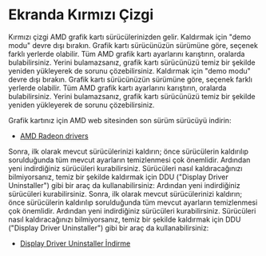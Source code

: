 # Ekranda Kırmızı Çizgi

Kırmızı çizgi AMD grafik kartı sürücülerinizden gelir. Kaldırmak için "demo modu" devre dışı bırakın. Grafik kartı sürücünüzün sürümüne göre, seçenek farklı yerlerde olabilir. Tüm AMD grafik kartı ayarlarını karıştırın, oralarda bulabilirsiniz. Yerini bulamazsanız, grafik kartı sürücünüzü temiz bir şekilde yeniden yükleyerek de sorunu çözebilirsiniz. Kaldırmak için "demo modu" devre dışı bırakın. Grafik kartı sürücünüzün sürümüne göre, seçenek farklı yerlerde olabilir. Tüm AMD grafik kartı ayarlarını karıştırın, oralarda bulabilirsiniz. Yerini bulamazsanız, grafik kartı sürücünüzü temiz bir şekilde yeniden yükleyerek de sorunu çözebilirsiniz.

Grafik kartınız için AMD web sitesinden son sürüm sürücüyü indirin:

* [AMD Radeon drivers](https://www.amd.com/support)

Sonra, ilk olarak mevcut sürücülerinizi kaldırın; önce sürücülerin kaldırılıp sorulduğunda tüm mevcut ayarların temizlenmesi çok önemlidir. Ardından yeni indirdiğiniz sürücüleri kurabilirsiniz. Sürücüleri nasıl kaldıracağınızı bilmiyorsanız, temiz bir şekilde kaldırmak için DDU ("Display Driver Uninstaller") gibi bir araç da kullanabilirsiniz: Ardından yeni indirdiğiniz sürücüleri kurabilirsiniz. Sonra, ilk olarak mevcut sürücülerinizi kaldırın; önce sürücülerin kaldırılıp sorulduğunda tüm mevcut ayarların temizlenmesi çok önemlidir. Ardından yeni indirdiğiniz sürücüleri kurabilirsiniz. Sürücüleri nasıl kaldıracağınızı bilmiyorsanız, temiz bir şekilde kaldırmak için DDU ("Display Driver Uninstaller") gibi bir araç da kullanabilirsiniz:

* [Display Driver Uninstaller İndirme](https://www.guru3d.com/files-details/display-driver-uninstaller-download.html)